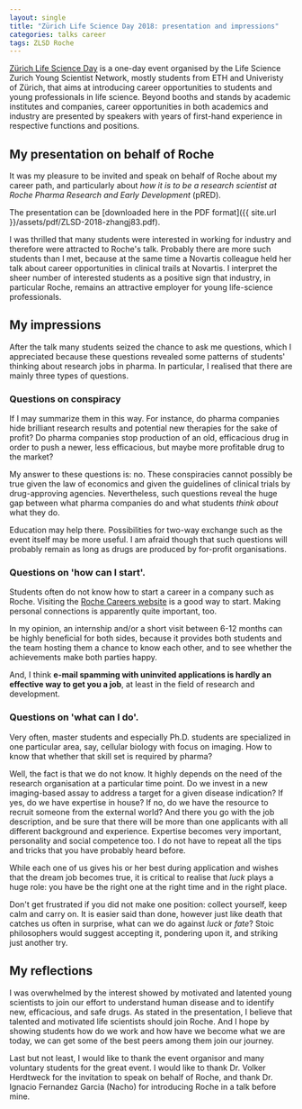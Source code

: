 ```yaml
---
layout: single
title: "Zürich Life Science Day 2018: presentation and impressions"
categories: talks career
tags: ZLSD Roche
---
```


[Zürich Life Science Day](http://www.lifescience-youngscientists.uzh.ch/en.html) is a one-day event organised by the Life Science Zurich Young Scientist Network, mostly students from ETH and Univeristy of Zürich, that aims at introducing career opportunities to students and young professionals in life science. Beyond booths and stands by academic institutes and companies, career opportunities in both academics and industry are presented by speakers with years of first-hand experience in respective functions and positions. 

## My presentation on behalf of Roche

It was my pleasure to be invited and speak on behalf of Roche about my career path, and particularly about *how it is to be a research scientist at Roche Pharma Research and Early Development* (pRED).

The presentation can be [downloaded here in the PDF format]({{ site.url }}/assets/pdf/ZLSD-2018-zhangj83.pdf).


I was thrilled that many students were interested in working for industry and therefore were attracted to Roche's talk. Probably there are more such students than I met, because at the same time a Novartis colleague held her talk about career opportunities in clinical trails at Novartis. I interpret the sheer number of interested students as a positive sign that industry, in particular Roche, remains an attractive employer for young life-science professionals.

## My impressions

After the talk many students seized the chance to ask me questions, which I appreciated because these questions revealed some patterns of students' thinking about research jobs in pharma. In particular, I realised that there are mainly three types of questions.


### Questions on conspiracy

If I may summarize them in this way. For instance, do pharma companies hide brilliant research results and potential new therapies for the sake of profit? Do pharma companies stop production of an old, efficacious drug in order to push a newer, less efficacious, but maybe more profitable drug to the market? 

My answer to these questions is: no. These conspiracies cannot possibly be true given the law of economics and given the guidelines of clinical trials by drug-approving agencies. Nevertheless, such questions reveal the huge gap between what pharma companies do and what students *think about* what they do.

Education may help there. Possibilities for two-way exchange such as the event itself may be more useful. I am afraid though that such questions will probably remain as long as drugs are produced by for-profit organisations.

### Questions on 'how can I start'. 

Students often do not know how to start a career in a company such as Roche. Visiting the [Roche Careers website](https://www.roche.com/careers.htm) is a good way to start. Making personal connections is apparently quite important, too. 

In my opinion, an internship and/or a short visit between 6-12 months can be highly beneficial for both sides, because it provides both students and the team hosting them a chance to know each other, and to see whether the achievements make both parties happy.

And, I think **e-mail spamming with uninvited applications is hardly an effective way to get you a job**, at least in the field of research and development.

### Questions on 'what can I do'. 

Very often, master students and especially Ph.D. students are specialized in one particular area, say, cellular biology with focus on imaging. How to know that whether that skill set is required by pharma?

Well, the fact is that we do not know. It highly depends on the need of the research organisation at a particular time point. Do we invest in a new imaging-based assay to address a target for a given disease indication? If yes, do we have expertise in house? If no, do we have the resource to recruit someone from the external world? And there you go with the job description, and be sure that there will be more than one applicants with all different background and experience. Expertise becomes very important, personality and social competence too. I do not have to repeat all the tips and tricks that you have probably heard before. 

While each one of us gives his or her best during application and wishes that the dream job becomes true, it is critical to realise that *luck* plays a huge role: you have be the right one at the right time and in the right place. 

Don't get frustrated if you did not make one position: collect yourself, keep calm and carry on. It is easier said than done, however just like death that catches us often in surprise, what can we do against *luck* or *fate*? Stoic philosophers would suggest accepting it, pondering upon it, and striking just another try.

## My reflections

I was overwhelmed by the interest showed by motivated and latented young scientists to join our effort to understand human disease and to identify new, efficacious, and safe drugs. As stated in the presentation, I believe that talented and motivated life scientists should join Roche. And I hope by showing students how do we work and how have we become what we are today, we can get some of the best peers among them join our journey.

Last but not least, I would like to thank the event organisor and many voluntary students for the great event. I would like to thank Dr. Volker Herdtweck for the invitation to speak on behalf of Roche, and thank Dr. Ignacio Fernandez Garcia (Nacho) for introducing Roche in a talk before mine.
